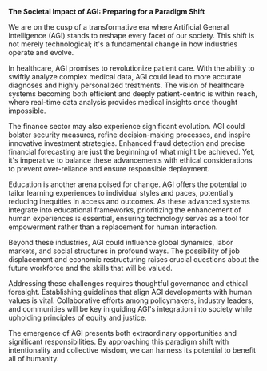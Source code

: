 **The Societal Impact of AGI: Preparing for a Paradigm Shift**

We are on the cusp of a transformative era where Artificial General Intelligence (AGI) stands to reshape every facet of our society. This shift is not merely technological; it's a fundamental change in how industries operate and evolve.

In healthcare, AGI promises to revolutionize patient care. With the ability to swiftly analyze complex medical data, AGI could lead to more accurate diagnoses and highly personalized treatments. The vision of healthcare systems becoming both efficient and deeply patient-centric is within reach, where real-time data analysis provides medical insights once thought impossible.

The finance sector may also experience significant evolution. AGI could bolster security measures, refine decision-making processes, and inspire innovative investment strategies. Enhanced fraud detection and precise financial forecasting are just the beginning of what might be achieved. Yet, it's imperative to balance these advancements with ethical considerations to prevent over-reliance and ensure responsible deployment.

Education is another arena poised for change. AGI offers the potential to tailor learning experiences to individual styles and paces, potentially reducing inequities in access and outcomes. As these advanced systems integrate into educational frameworks, prioritizing the enhancement of human experiences is essential, ensuring technology serves as a tool for empowerment rather than a replacement for human interaction.

Beyond these industries, AGI could influence global dynamics, labor markets, and social structures in profound ways. The possibility of job displacement and economic restructuring raises crucial questions about the future workforce and the skills that will be valued.

Addressing these challenges requires thoughtful governance and ethical foresight. Establishing guidelines that align AGI developments with human values is vital. Collaborative efforts among policymakers, industry leaders, and communities will be key in guiding AGI's integration into society while upholding principles of equity and justice.

The emergence of AGI presents both extraordinary opportunities and significant responsibilities. By approaching this paradigm shift with intentionality and collective wisdom, we can harness its potential to benefit all of humanity.